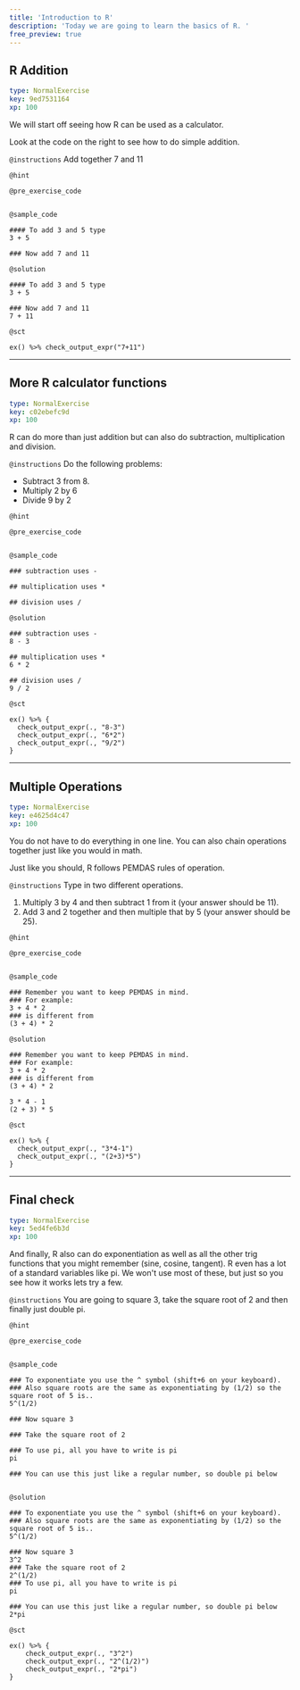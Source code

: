 ```yaml
---
title: 'Introduction to R'
description: 'Today we are going to learn the basics of R. '
free_preview: true
---
```


## R Addition

```yaml
type: NormalExercise
key: 9ed7531164
xp: 100
```

We will start off seeing how R can be used as a calculator. 

Look at the code on the right to see how to do simple addition. 

`@instructions`
Add together 7 and 11

`@hint`


`@pre_exercise_code`
```{r}

```

`@sample_code`
```{r}
#### To add 3 and 5 type
3 + 5

### Now add 7 and 11
```

`@solution`
```{r}
#### To add 3 and 5 type
3 + 5

### Now add 7 and 11 
7 + 11
```

`@sct`
```{r}
ex() %>% check_output_expr("7+11")
```

---

## More R calculator functions

```yaml
type: NormalExercise
key: c02ebefc9d
xp: 100
```

R can do more than just addition but can also do subtraction, multiplication and division.

`@instructions`
Do the following problems:

- Subtract 3 from 8. 
- Multiply 2 by 6
- Divide 9 by 2

`@hint`


`@pre_exercise_code`
```{r}

```

`@sample_code`
```{r}
### subtraction uses -

## multiplication uses *

## division uses /
```

`@solution`
```{r}
### subtraction uses -
8 - 3

## multiplication uses *
6 * 2

## division uses / 
9 / 2
```

`@sct`
```{r}
ex() %>% {
  check_output_expr(., "8-3")
  check_output_expr(., "6*2")
  check_output_expr(., "9/2")
}
```

---

## Multiple Operations

```yaml
type: NormalExercise
key: e4625d4c47
xp: 100
```

You do not have to do everything in one line. You can also chain operations together just like you would in math. 

Just like you should, R follows PEMDAS rules of operation.

`@instructions`
Type in two different operations. 

1) Multiply 3 by 4 and then subtract 1 from it (your answer should be 11).
2) Add 3 and 2 together and then multiple that by 5 (your answer should be 25).

`@hint`


`@pre_exercise_code`
```{r}

```

`@sample_code`
```{r}
### Remember you want to keep PEMDAS in mind.
### For example:
3 + 4 * 2
### is different from
(3 + 4) * 2
```

`@solution`
```{r}
### Remember you want to keep PEMDAS in mind.
### For example:
3 + 4 * 2
### is different from
(3 + 4) * 2

3 * 4 - 1
(2 + 3) * 5
```

`@sct`
```{r}
ex() %>% {
  check_output_expr(., "3*4-1")
  check_output_expr(., "(2+3)*5")
}
```

---

## Final check

```yaml
type: NormalExercise
key: 5ed4fe6b3d
xp: 100
```

And finally, R also can do exponentiation as well as all the other trig functions that you might remember (sine, cosine, tangent). R even has a lot of a standard variables like pi. We won't use most of these, but just so you see how it works lets try a few.

`@instructions`
You are going to square 3, take the square root of 2 and then finally just double pi.

`@hint`


`@pre_exercise_code`
```{r}

```

`@sample_code`
```{r}
### To exponentiate you use the ^ symbol (shift+6 on your keyboard). 
### Also square roots are the same as exponentiating by (1/2) so the square root of 5 is..
5^(1/2) 

### Now square 3

### Take the square root of 2

### To use pi, all you have to write is pi
pi

### You can use this just like a regular number, so double pi below


```

`@solution`
```{r}
### To exponentiate you use the ^ symbol (shift+6 on your keyboard). 
### Also square roots are the same as exponentiating by (1/2) so the square root of 5 is..
5^(1/2) 

### Now square 3
3^2
### Take the square root of 2
2^(1/2)
### To use pi, all you have to write is pi
pi

### You can use this just like a regular number, so double pi below
2*pi

```

`@sct`
```{r}
ex() %>% {
    check_output_expr(., "3^2")
    check_output_expr(., "2^(1/2)")
    check_output_expr(., "2*pi")
}

```
